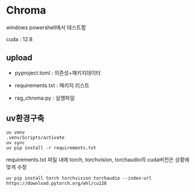 # Chroma
windows powershell에서 테스트함

cuda : 12.8

## upload
- pyproject.toml : 의존성+패키지데이터

- requirements.txt : 패키지 리스트

- rag_chroma.py : 실행파일


## uv환경구축
```
uv venv
.venv/Scripts/activate
uv sync
uv pip install -r requirements.txt
```

requirements.txt 파일 내에 torch, torchvision, torchaudio의 cuda버전은 상황에 맞게 수정
```
uv pip install torch torchvision torchaudio --index-url https://download.pytorch.org/whl/cu128
```

